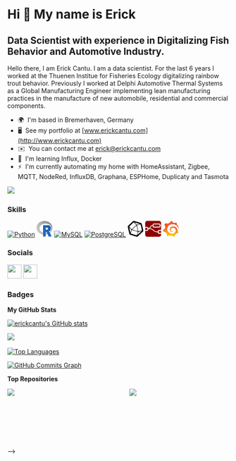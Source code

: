 Hi 👋 My name is Erick
=============================================================================================================================

Data Scientist with experience in Digitalizing Fish Behavior and Automotive Industry.
-------------------------------------------------------------------------------------

Hello there, I am Erick Cantu. I am a data scientist. For the last 6 years I worked at the Thuenen Institue for Fisheries Ecology digitalizing rainbow trout behavior. Previously I worked at Delphi Automotive Thermal Systems as a Global Manufacturing Engineer implementing lean manufacturing practices in the manufacture of new automobile, residential and commercial components. 

* 🌍  I'm based in Bremerhaven, Germany
* 🖥️  See my portfolio at [www.erickcantu.com](http://www.erickcantu.com)
* ✉️  You can contact me at [erick@erickcantu.com](mailto:erick@erickcantu.com)
* 🧠  I'm learning Influx, Docker
* ⚡  I'm currently automating my home with HomeAssistant, Zigbee, MQTT, NodeRed, InfluxDB, Graphana, ESPHome, Duplicaty and Tasmota

<a href="https://www.github.com/erickcantu" target="_blank" rel="noreferrer"><img
src="https://img.shields.io/github/followers/erickcantu?logo=github&style=for-the-badge&color=0891b2&labelColor=1c1917" /></a>

### Skills


<p align="left">
<a href="https://www.python.org/" target="_blank" rel="noreferrer"><img src="https://raw.githubusercontent.com/danielcranney/readme-generator/main/public/icons/skills/python-colored.svg" width="36" height="36" alt="Python" /></a>
<a href="https://www.r-project.org" target="_blank" rel="noreferrer"><img src="https://github.com/erickCantu/erickCantu/blob/main/r-programming-language-icon.svg" width="36" height="36" alt="R-Language" /></a>
<a href="https://www.mysql.com/" target="_blank" rel="noreferrer"><img src="https://raw.githubusercontent.com/danielcranney/readme-generator/main/public/icons/skills/mysql-colored.svg" width="36" height="36" alt="MySQL" /></a>
<a href="https://www.postgresql.org/" target="_blank" rel="noreferrer"><img src="https://raw.githubusercontent.com/danielcranney/readme-generator/main/public/icons/skills/postgresql-colored.svg" width="36" height="36" alt="PostgreSQL" /></a>
<a href="https://www.influxdata.com/products/influxdb-overview/" target="_blank" rel="noreferrer"><img src="https://github.com/erickCantu/erickCantu/blob/main/influxdb.svg" width="36" height="36" alt="InfluxDB" /></a>
<a href="https://nodered.org" target="_blank" rel="noreferrer"><img src="https://github.com/erickCantu/erickCantu/blob/main/node-red-icon.svg" width="36" height="36" alt="Node-Red" /></a>
<a href="https://grafana.com/grafana/" target="_blank" rel="noreferrer"><img src="https://github.com/erickCantu/erickCantu/blob/main/grafana-icon.svg" width="36" height="36" alt="Grafana" /></a>
</p>


### Socials

<p align="left"> <a href="https://www.github.com/erickcantu" target="_blank" rel="noreferrer"><img src="https://raw.githubusercontent.com/danielcranney/readme-generator/main/public/icons/socials/github.svg" width="32" height="32" /></a> <a href="https://www.linkedin.com/in/erickcantu" target="_blank" rel="noreferrer"><img src="https://raw.githubusercontent.com/danielcranney/readme-generator/main/public/icons/socials/linkedin.svg" width="32" height="32" /></a></p>

### Badges

<b>My GitHub Stats</b>

<a href="http://www.github.com/erickcantu"><img src="https://github-readme-stats.vercel.app/api?username=erickcantu&show_icons=true&hide=&count_private=true&title_color=0891b2&text_color=ffffff&icon_color=0891b2&bg_color=1c1917&hide_border=true&show_icons=true" alt="erickcantu's GitHub stats" /></a>

<a href="http://www.github.com/erickcantu"><img src="https://github-readme-streak-stats.herokuapp.com/?user=erickcantu&stroke=ffffff&background=1c1917&ring=0891b2&fire=0891b2&currStreakNum=ffffff&currStreakLabel=0891b2&sideNums=ffffff&sideLabels=ffffff&dates=ffffff&hide_border=true" /></a>

<a href="https://github.com/erickcantu" align="left"><img src="https://github-readme-stats.vercel.app/api/top-langs/?username=erickcantu&langs_count=10&title_color=0891b2&text_color=ffffff&icon_color=0891b2&bg_color=1c1917&hide_border=true&locale=en&custom_title=Top%20%Languages" alt="Top Languages" /></a>

<a href="http://www.github.com/erickcantu"><img src="https://activity-graph.herokuapp.com/graph?username=erickcantu&bg_color=1c1917&color=ffffff&line=0891b2&point=ffffff&area_color=1c1917&area=true&hide_border=true&custom_title=GitHub%20Commits%20Graph" alt="GitHub Commits Graph" /></a>


<b>Top Repositories</b>

<div width="100%" align="center"><a href="https://github.com/erickcantu/TheGreenCitySolutionsGroup" align="left"><img align="left" width="45%" src="https://github-readme-stats.vercel.app/api/pin/?username=erickcantu&repo=TheGreenCitySolutionsGroup&title_color=0891b2&text_color=ffffff&icon_color=0891b2&bg_color=1c1917&hide_border=true&locale=en" /></a><a href="https://github.com/erickcantu/EDA_project" align="right"><img align="right" width="45%" src="https://github-readme-stats.vercel.app/api/pin/?username=erickcantu&repo=EDA_project&title_color=0891b2&text_color=ffffff&icon_color=0891b2&bg_color=1c1917&hide_border=true&locale=en" /></a></div><br /><br /><br /><br /><br /><br /><br />



<!-- ### Hi there 👋

<!--
**erickCantu/erickCantu** is a ✨ _special_ ✨ repository because its `README.md` (this file) appears on your GitHub profile.

Here are some ideas to get you started:

- 🔭 I’m currently working on ...
- 🌱 I’m currently learning ...
- 👯 I’m looking to collaborate on ...
- 🤔 I’m looking for help with ...
- 💬 Ask me about ...
- 📫 How to reach me: ...
- 😄 Pronouns: ...
- ⚡ Fun fact: ...
-->
-->
